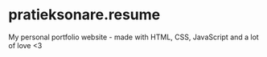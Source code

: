 # pratieksonare.resume
My personal portfolio website - made with HTML, CSS, JavaScript and a lot of love &lt;3
